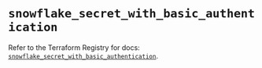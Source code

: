 # `snowflake_secret_with_basic_authentication`

Refer to the Terraform Registry for docs: [`snowflake_secret_with_basic_authentication`](https://registry.terraform.io/providers/snowflake-labs/snowflake/1.0.5/docs/resources/secret_with_basic_authentication).
